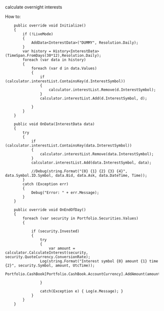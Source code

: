 calculate overnight interests

How to:


        public override void Initialize()
        {
            if (!LiveMode)
            {
                AddData<InterestData>("DUMMY", Resolution.Daily);
            }
            var history = History<InterestData>(TimeSpan.FromDays(30*12),Resolution.Daily);
            foreach (var data in history)
            {
                foreach (var d in data.Values)
                {
                    if (calculator.interestList.ContainsKey(d.InterestSymbol))
                    {
                        calculator.interestList.Remove(d.InterestSymbol);
                    }
                    calculator.interestList.Add(d.InterestSymbol, d);

                }
            }
        }
        
        public void OnData(InterestData data)
        {
            try
            {
                if (calculator.interestList.ContainsKey(data.InterestSymbol))
                {
                    calculator.interestList.Remove(data.InterestSymbol);
                }
                calculator.interestList.Add(data.InterestSymbol, data);

                //Debug(string.Format("{0} {1} {2} {3} {4}", data.Symbol.ID.Symbol, data.Bid, data.Ask, data.DateTime, Time));
            }
            catch (Exception err)
            {
                Debug("Error: " + err.Message);
            }
        }

        public override void OnEndOfDay()
        {
            foreach (var security in Portfolio.Securities.Values)
            {

                if (security.Invested)
                {
                    try
                    {
                        var amount = calculator.CalculateInterest(security, security.QuoteCurrency.ConversionRate);
                    Log(string.Format("Interest symbol {0} amount {1} time {2}", security.Symbol, amount, UtcTime));
                    Portfolio.CashBook[Portfolio.CashBook.AccountCurrency].AddAmount(amount);

                    }

                    catch(Exception e) { Log(e.Message); }
                }
            }
        }
